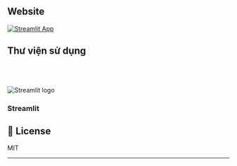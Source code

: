 ## Website
[![Streamlit App](https://static.streamlit.io/badges/streamlit_badge_black_white.svg)](https://mrs-ui.streamlit.app/)

## Thư viện sử dụng 
<img src="https://user-images.githubusercontent.com/7164864/217935870-c0bc60a3-6fc0-4047-b011-7b4c59488c91.png" alt="Streamlit logo" style="margin-top:50px"></img>
<h3>Streamlit</h3>


## 📝 License

MIT

---
